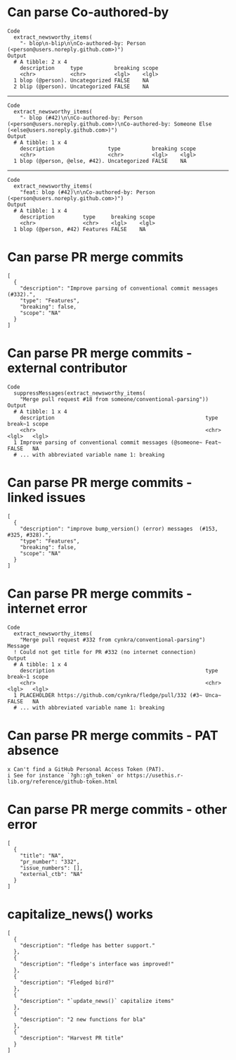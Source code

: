 # Can parse Co-authored-by

    Code
      extract_newsworthy_items(
        "- blop\n-blip\n\nCo-authored-by: Person (<person@users.noreply.github.com>)")
    Output
      # A tibble: 2 x 4
        description     type          breaking scope
        <chr>           <chr>         <lgl>    <lgl>
      1 blop (@person). Uncategorized FALSE    NA   
      2 blip (@person). Uncategorized FALSE    NA   

---

    Code
      extract_newsworthy_items(
        "- blop (#42)\n\nCo-authored-by: Person (<person@users.noreply.github.com>)\nCo-authored-by: Someone Else (<else@users.noreply.github.com>)")
    Output
      # A tibble: 1 x 4
        description                 type          breaking scope
        <chr>                       <chr>         <lgl>    <lgl>
      1 blop (@person, @else, #42). Uncategorized FALSE    NA   

---

    Code
      extract_newsworthy_items(
        "feat: blop (#42)\n\nCo-authored-by: Person (<person@users.noreply.github.com>)")
    Output
      # A tibble: 1 x 4
        description         type     breaking scope
        <chr>               <chr>    <lgl>    <lgl>
      1 blop (@person, #42) Features FALSE    NA   

# Can parse PR merge commits

    [
      {
        "description": "Improve parsing of conventional commit messages (#332).",
        "type": "Features",
        "breaking": false,
        "scope": "NA"
      }
    ] 

# Can parse PR merge commits - external contributor

    Code
      suppressMessages(extract_newsworthy_items(
        "Merge pull request #18 from someone/conventional-parsing"))
    Output
      # A tibble: 1 x 4
        description                                                type  break~1 scope
        <chr>                                                      <chr> <lgl>   <lgl>
      1 Improve parsing of conventional commit messages (@someone~ Feat~ FALSE   NA   
      # ... with abbreviated variable name 1: breaking

# Can parse PR merge commits - linked issues

    [
      {
        "description": "improve bump_version() (error) messages  (#153, #325, #328).",
        "type": "Features",
        "breaking": false,
        "scope": "NA"
      }
    ] 

# Can parse PR merge commits - internet error

    Code
      extract_newsworthy_items(
        "Merge pull request #332 from cynkra/conventional-parsing")
    Message
      ! Could not get title for PR #332 (no internet connection)
    Output
      # A tibble: 1 x 4
        description                                                type  break~1 scope
        <chr>                                                      <chr> <lgl>   <lgl>
      1 PLACEHOLDER https://github.com/cynkra/fledge/pull/332 (#3~ Unca~ FALSE   NA   
      # ... with abbreviated variable name 1: breaking

# Can parse PR merge commits - PAT absence

    x Can't find a GitHub Personal Access Token (PAT).
    i See for instance `?gh::gh_token` or https://usethis.r-lib.org/reference/github-token.html

# Can parse PR merge commits - other error

    [
      {
        "title": "NA",
        "pr_number": "332",
        "issue_numbers": [],
        "external_ctb": "NA"
      }
    ] 

# capitalize_news() works

    [
      {
        "description": "fledge has better support."
      },
      {
        "description": "fledge's interface was improved!"
      },
      {
        "description": "Fledged bird?"
      },
      {
        "description": "`update_news()` capitalize items"
      },
      {
        "description": "2 new functions for bla"
      },
      {
        "description": "Harvest PR title"
      }
    ] 

